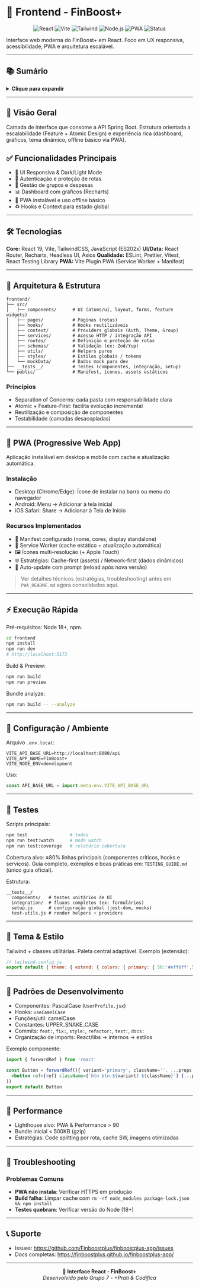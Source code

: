 # 🎨 Frontend - FinBoost+

<div align="center">
  <img src="https://img.shields.io/badge/React-19+-61dafb" alt="React">
  <img src="https://img.shields.io/badge/Vite-7+-646cff" alt="Vite">  
  <img src="https://img.shields.io/badge/TailwindCSS-4+-38bdf8" alt="Tailwind">
  <img src="https://img.shields.io/badge/Node-18+-339933" alt="Node.js">
  <img src="https://img.shields.io/badge/PWA-Enabled-brightgreen" alt="PWA">
  <img src="https://img.shields.io/badge/Status-Em_Desenvolvimento-yellow" alt="Status">
</div>

Interface web moderna do FinBoost+ em React. Foco em UX responsiva, acessibilidade, PWA e arquitetura escalável.

---

## 📚 Sumário

<details>
<summary><strong>Clique para expandir</strong></summary>

- [🎨 Frontend - FinBoost+](#-frontend---finboost)
  - [📚 Sumário](#-sumário)
  - [🚀 Visão Geral](#-visão-geral)
  - [✅ Funcionalidades Principais](#-funcionalidades-principais)
  - [🛠️ Tecnologias](#️-tecnologias)
  - [📁 Arquitetura & Estrutura](#-arquitetura--estrutura)
    - [Princípios](#princípios)
  - [📱 PWA (Progressive Web App)](#-pwa-progressive-web-app)
    - [Instalação](#instalação)
    - [Recursos Implementados](#recursos-implementados)
  - [⚡ Execução Rápida](#-execução-rápida)
  - [🔧 Configuração / Ambiente](#-configuração--ambiente)
  - [🧪 Testes](#-testes)
  - [🎨 Tema & Estilo](#-tema--estilo)
  - [🤝 Padrões de Desenvolvimento](#-padrões-de-desenvolvimento)
  - [🚀 Performance](#-performance)
  - [🔧 Troubleshooting](#-troubleshooting)
  - [📞 Suporte](#-suporte)
</details>

---

## 🚀 Visão Geral
Camada de interface que consome a API Spring Boot. Estrutura orientada a escalabilidade (Feature + Atomic Design) e experiência rica (dashboard, gráficos, tema dinâmico, offline básico via PWA).

## ✅ Funcionalidades Principais
- 🎨 UI Responsiva & Dark/Light Mode
- 🔐 Autenticação e proteção de rotas
- 👥 Gestão de grupos e despesas
- 📊 Dashboard com gráficos (Recharts)
- 📱 PWA instalável e uso offline básico
- ♻️ Hooks e Context para estado global

---

## 🛠️ Tecnologias

**Core:** React 19, Vite, TailwindCSS, JavaScript (ES202x)
**UI/Data:** React Router, Recharts, Headless UI, Axios
**Qualidade:** ESLint, Prettier, Vitest, React Testing Library
**PWA:** Vite Plugin PWA (Service Worker + Manifest)

---

## 📁 Arquitetura & Estrutura

```
frontend/
├── src/
│   ├── components/      # UI (atoms/ui, layout, forms, feature widgets)
│   ├── pages/           # Páginas (rotas)
│   ├── hooks/           # Hooks reutilizáveis
│   ├── context/         # Providers globais (Auth, Theme, Group)
│   ├── services/        # Acesso HTTP / integração API
│   ├── routes/          # Definição e proteção de rotas
│   ├── schemas/         # Validação (ex: Zod/Yup)
│   ├── utils/           # Helpers puros
│   ├── styles/          # Estilos globais / tokens
│   └── mockData/        # Dados mock para dev
├── __tests__/           # Testes (componentes, integração, setup)
└── public/              # Manifest, ícones, assets estáticos
```

### Princípios
- Separation of Concerns: cada pasta com responsabilidade clara
- Atomic + Feature-First: facilita evolução incremental
- Reutilização e composição de componentes
- Testabilidade (camadas desacopladas)

---

## 📱 PWA (Progressive Web App)
Aplicação instalável em desktop e mobile com cache e atualização automática.

### Instalação
- Desktop (Chrome/Edge): Ícone de instalar na barra ou menu do navegador
- Android: Menu → Adicionar à tela inicial
- iOS Safari: Share → Adicionar à Tela de Início

### Recursos Implementados
- 📄 Manifest configurado (nome, cores, display standalone)
- 🧩 Service Worker (cache estático + atualização automática)
- 🖼 Ícones multi-resolução (+ Apple Touch)
- 🌐 Estratégias: Cache-first (assets) / Network-first (dados dinâmicos)
- 🔄 Auto-update com prompt (reload após nova versão)

> Ver detalhes técnicos (estratégias, troubleshooting) antes em `PWA_README.md` agora consolidados aqui.

---

## ⚡ Execução Rápida

Pré-requisitos: Node 18+, npm.

```bash
cd frontend
npm install
npm run dev
# http://localhost:5173
```

Build & Preview:
```bash
npm run build
npm run preview
```

Bundle analyze:
```bash
npm run build -- --analyze
```

---

## 🔧 Configuração / Ambiente
Arquivo `.env.local`:
```env
VITE_API_BASE_URL=http://localhost:8080/api
VITE_APP_NAME=FinBoost+
VITE_NODE_ENV=development
```
Uso:
```js
const API_BASE_URL = import.meta.env.VITE_API_BASE_URL
```

---

## 🧪 Testes
Scripts principais:
```bash
npm test                # todos
npm run test:watch      # modo watch
npm run test:coverage   # relatório cobertura
```
Cobertura alvo: ≥80% linhas principais (componentes críticos, hooks e serviços). 
Guia completo, exemplos e boas práticas em: `TESTING_GUIDE.md` (único guia oficial). 

Estrutura:
```
__tests__/
  components/   # testes unitários de UI
  integration/  # fluxos completos (ex: formulários)
  setup.js      # configuração global (jest-dom, mocks)
  test-utils.js # render helpers + providers
```

---

## 🎨 Tema & Estilo
Tailwind + classes utilitárias. Paleta central adaptável.
Exemplo (extensão):
```js
// tailwind.config.js
export default { theme: { extend: { colors: { primary: { 50:'#eff6ff',500:'#3b82f6',900:'#1e3a8a' }}}}}
```

---

## 🤝 Padrões de Desenvolvimento
- Componentes: PascalCase (`UserProfile.jsx`)
- Hooks: `useCamelCase`
- Funções/util: camelCase
- Constantes: UPPER_SNAKE_CASE
- Commits: `feat:`, `fix:`, `style:`, `refactor:`, `test:`, `docs:`
- Organização de imports: React/libs → internos → estilos

Exemplo componente:
```jsx
import { forwardRef } from 'react'

const Button = forwardRef(({ variant='primary', className='', ...props }, ref) => (
  <button ref={ref} className={`btn btn-${variant} ${className}`} {...props} />
))
export default Button
```

---

## 🚀 Performance
- Lighthouse alvo: PWA & Performance > 90
- Bundle inicial < 500KB (gzip) 
- Estratégias: Code splitting por rota, cache SW, imagens otimizadas

---

## 🔧 Troubleshooting

### Problemas Comuns
- **PWA não instala**: Verificar HTTPS em produção
- **Build falha**: Limpar cache com `rm -rf node_modules package-lock.json && npm install`
- **Testes quebram**: Verificar versão do Node (18+)

---

## 📞 Suporte
- Issues: https://github.com/Finboostplus/finboostplus-app/issues
- Docs completas: https://finboostplus.github.io/finboostplus-app/

---

<div align="center">
  <strong>🎨 Interface React - FinBoost+</strong><br/>
  <em>Desenvolvido pelo Grupo 7 - +Prati & Codifica</em>
</div>
